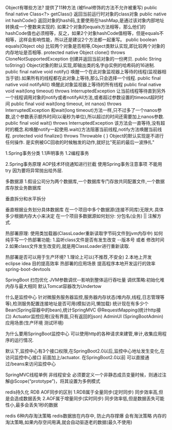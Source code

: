 Object有哪些方法? 提供了11种方法 (被final修饰的方法不允许被重写)
    public final native Class<?> getClass()
        返回当前运行时对象的class对象
    public native int hashCode()
        返回对象的hash码,主要使用在hashMap,是通过该对象内部地址转换成一个整数来实现的.
        如果2个对象的equals方法相等，那么他们的hashCode值也必须相等，反之，如果2个对象hashCode值相等，但是equals不相等，这样会影响性能，所以还是建议2个方法都一起重写。
    public boolean equals(Object obj)
        比较两个对象是否相等,Object类默认实现,即比较两个对象的内存地址是否相等.
    protected native Object clone() throws CloneNotSupportedException
        创建并返回当前对象的一份拷贝.
    public String toString()
        Object对象的默认实现,即输出类的名字@实例的哈希码的16进制.
    public final native void notify()
        唤醒一个在此对象监视器上等待的线程(监视器相当于锁).如果所有的线程都在此对象上等待,那么只会选择一个线程.
    public final native void notifyAll()
        唤醒此对象监视器上等待的所有线程
    public final native void wait(long timeout) throws InterruptedException
        让当前线程等待直到另外一个线程调用对象的notify或者notifyAll方法,或者超过参数设置的timeout超时时间
    public final void wait(long timeout, int nanos) throws InterruptedException
        和wait(long timeout)方法一样,只不过多了一个nanos参数,这个参数表示额外时间(以毫秒为单位),所以超过的时间还需要加上nanos参数.
    public final void wait() throws InterruptedException
        该方法会一直等待,没有超时的概念.和唤醒notify一起使用.wait()方法阻塞当前线程,notify方法唤醒当前线程.
    protected void finalize() throws Throwable { }
        Object的默认实现是不进行任何操作.
        是实例被GC回收的时候触发的动作,就好比"死前的最后一波挣扎"




1.Spring事务分类
    1.1声明事务
    1.2编程事务
    

2.Spring事务原理
    AOP技术环绕通知进行拦截
    使用Spring事务注意事项 不能用try 因为要将异常抛出给外层.



多数据源
    1.假设公司分为两个数据库,一个数据库专门存放共同配置文件,一个数据库存放业务数据库

垂直拆分和水平拆分

垂直根据业务划分具体数据库
在一个项目中多个数据源(连接不同库)无限大.具体多少根据内存大小来决定
在一个项目多数据源如何划分: 分包名(业务) || 注解方式.


热部署原理:
    使用类加载器(ClassLoader重新读取字节码文件到jvm内存中)
如何纯手写一个热部署功能:
    1.监听class文件是否有发生改变 --版本号 或者 修改时间
    2.如果class文件发生改变的,就是用ClassLoader进行重新读取.

热部署是否可以用于生产环境?
    1.理论上可以(不推荐,不安全)
    2.本地上开发 eclipse idea 目的提高效率
热部署的应用场景
    提高程序本地开发运行的效率
    spring-boot-devtools

SpringBoot
    扫包优化
JVM参数调优--影响到整体运行吞吐量
调优策略:初始化堆内存与最大相同
默认Tomcat容器改为Undertow

什么是监控中心
    针对微服务服务器监控,服务器内存状态(堆内存,线程,日志管理等等),检测服务配置连接地址是否可用(模拟访问,懒加载)
    统计现在有多少个Bean(Spring容器中的bean),统计SpringMVC @RequestMapping(统计http接口)
    Actuator监控应用(没有界面,只有返回的json)
    AdminUI (SpringBootAdmin)  应用场景(生产环境 测试环境)

为什么要用SpringBoot监控中心
    可以使用http的各种请求来建管,审计,收集应用程序的运行情况.

默认下,监控中心有3个接口权限,在SpringBoot2.0以后,监控中心地址发生变化,在访问监控中心接口 前面加上/actuator.
在SpringBoot2.0以前 可以直接通过/beans来访问监控中心

SpringMVC线程单例 非线程安全
    必须要定义一个非静态成员变量时候，则通过注解@Scope(“prototype”)，将其设置为多例模式


redis持久化
RDB AOF同步的区别
    1.RDB属于全量同步(定时同步)
        同步效率高,但是会造成数据丢失
    2.AOF属于增量同步(实时同步)
        同步效率低,但是数据丢失可能性小,最多会丢失1秒的数据

redis 6种内存淘汰策略
redis数据放在内存中, 防止内存撑爆 会有淘汰策略
    内存的淘汰策略,如果内存空间用满,就会自动驱逐老的数据(最久不使用)